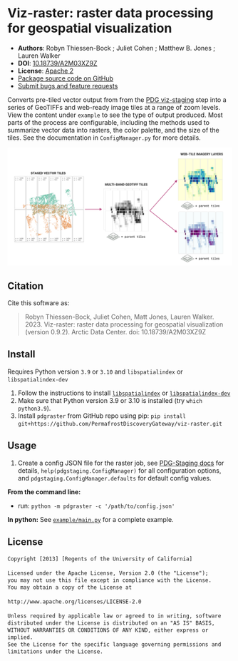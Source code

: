 # Viz-raster: raster data processing for geospatial visualization

- **Authors**: Robyn Thiessen-Bock ; Juliet Cohen ; Matthew B. Jones ; Lauren Walker
- **DOI**: [10.18739/A2M03XZ9Z](https://ezid.cdlib.org/id/doi:10.18739/A2M03XZ9Z)
- **License**: [Apache 2](https://opensource.org/license/apache-2-0/)
- [Package source code on GitHub](https://github.com/PermafrostDiscoveryGateway/viz-raster)
- [Submit bugs and feature requests](https://github.com/PermafrostDiscoveryGateway/viz-raster/issues/new)

Converts pre-tiled vector output from from the [PDG
viz-staging](https://github.com/PermafrostDiscoveryGateway/viz-staging) step
into a series of GeoTIFFs and web-ready image tiles at a range of zoom levels.
View the content under `example` to see the type of output produced. Most parts
of the process are configurable, including the methods used to summarize vector
data into rasters, the color palette, and the size of the tiles. See the
documentation in `ConfigManager.py` for more details.

![PDG raster summary](docs/images/raster_tldr.png)

## Citation

Cite this software as:

> Robyn Thiessen-Bock, Juliet Cohen, Matt Jones, Lauren Walker. 2023. Viz-raster: raster data processing for geospatial visualization (version 0.9.2). Arctic Data Center. doi: 10.18739/A2M03XZ9Z

## Install

Requires Python version `3.9` or `3.10` and `libspatialindex` or `libspatialindex-dev`

1. Follow the instructions to install [`libspatialindex`](https://libspatialindex.org/en/latest/) or [`libspatialindex-dev`](https://packages.ubuntu.com/bionic/libspatialindex-dev)
2. Make sure that Python version 3.9 or 3.10 is installed (try `which python3.9`).
3. Install `pdgraster` from GitHub repo using pip: `pip install git+https://github.com/PermafrostDiscoveryGateway/viz-raster.git`

## Usage

1. Create a config JSON file for the raster job, see [PDG-Staging docs](https://github.com/PermafrostDiscoveryGateway/viz-staging/blob/develop//docs/config.md) for details,  `help(pdgstaging.ConfigManager)` for all configuration options, and `pdgstaging.ConfigManager.defaults` for default config values.

**From the command line:**
- run: `python -m pdgraster -c '/path/to/config.json'`

**In python:**
See [`example/main.py`](example/main.py) for a complete example.

## License

```
Copyright [2013] [Regents of the University of California]

Licensed under the Apache License, Version 2.0 (the "License");
you may not use this file except in compliance with the License.
You may obtain a copy of the License at

http://www.apache.org/licenses/LICENSE-2.0

Unless required by applicable law or agreed to in writing, software
distributed under the License is distributed on an "AS IS" BASIS,
WITHOUT WARRANTIES OR CONDITIONS OF ANY KIND, either express or implied.
See the License for the specific language governing permissions and
limitations under the License.
```